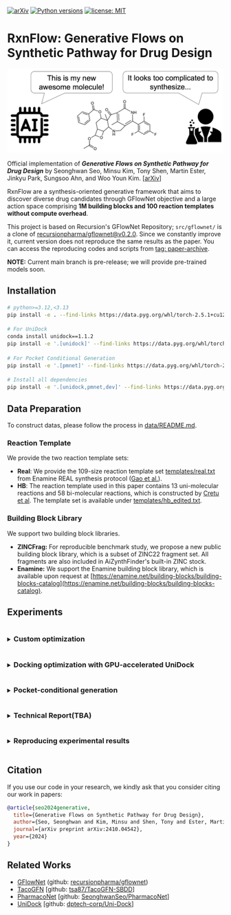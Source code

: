 [![arXiv](https://img.shields.io/badge/arXiv-1234.56789-b31b1b.svg)](https://arxiv.org/abs/2410.04542)
[![Python versions](https://img.shields.io/badge/Python-3.10%2B-blue)](https://www.python.org/downloads/)
[![license: MIT](https://img.shields.io/badge/License-MIT-purple.svg)](LICENSE)

# RxnFlow: Generative Flows on Synthetic Pathway for Drug Design

<img src="image/overview.png" width=600>

Official implementation of **_Generative Flows on Synthetic Pathway for Drug Design_** by Seonghwan Seo, Minsu Kim, Tony Shen, Martin Ester, Jinkyu Park, Sungsoo Ahn, and Woo Youn Kim. [[arXiv](https://arxiv.org/abs/2410.04542)]

RxnFlow are a synthesis-oriented generative framework that aims to discover diverse drug candidates through GFlowNet objective and a large action space comprising **1M building blocks and 100 reaction templates without compute overhead**.

This project is based on Recursion's GFlowNet Repository; `src/gflownet/` is a clone of [recursionpharma/gflownet@v0.2.0](https://github@v0.2.0.com/recursionpharma/gflownet/tree/v0@v0.2.0.2@v0.2.0.0).
Since we constantly improve it, current version does not reproduce the same results as the paper.
You can access the reproducing codes and scripts from [tag: paper-archive](https://github.com/SeonghwanSeo/RxnFlow/tree/paper-archive).

**NOTE:** Current main branch is pre-release; we will provide pre-trained models soon.

## Installation

```bash
# python>=3.12,<3.13
pip install -e . --find-links https://data.pyg.org/whl/torch-2.5.1+cu121.html

# For UniDock
conda install unidock==1.1.2
pip install -e '.[unidock]' --find-links https://data.pyg.org/whl/torch-2.5.1+cu121.html

# For Pocket Conditional Generation
pip install -e '.[pmnet]' --find-links https://data.pyg.org/whl/torch-2.5.1+cu121.html

# Install all dependencies
pip install -e '.[unidock,pmnet,dev]' --find-links https://data.pyg.org/whl/torch-2.5.1+cu121.html
```

## Data Preparation

To construct datas, please follow the process in [data/README.md](data/README.md).

### Reaction Template

We provide the two reaction template sets:

- **Real**: We provide the 109-size reaction template set [templates/real.txt](templates/real.txt) from Enamine REAL synthesis protocol ([Gao et al.](https://github.com/wenhao-gao/synformer)).
- **HB**: The reaction template used in this paper contains 13 uni-molecular reactions and 58 bi-molecular reactions, which is constructed by [Cretu et al](https://github.com/mirunacrt/synflownet). The template set is available under [templates/hb_edited.txt](template/hb_edited.txt).

### Building Block Library

We support two building block libraries.

- **ZINCFrag:** For reproducible benchmark study, we propose a new public building block library, which is a subset of ZINC22 fragment set. All fragments are also included in AiZynthFinder's built-in ZINC stock.
- **Enamine:** We support the Enamine building block library, which is available upon request at [https://enamine.net/building-blocks/building-blocks-catalog](https://enamine.net/building-blocks/building-blocks-catalog).

## Experiments

<details>
<summary><h3 style="display:inline-block">Custom optimization</h3></summary>

If you want to train RxnFlow with your custom reward function, you can use the base classes from `rxnflow.base`. The reward should be **Non-negative**.

Example codes are provided in `./src/rxnflow/tasks/` and `./scripts/examples/`.

- Single-objective optimization

  You can find example codes in [`seh.py`](src/rxnflow/tasks/seh.py) and [`unidock_vina.py`](src/rxnflow/tasks/unidock_vina.py).

  ```python
  import torch
  from rdkit.Chem import Mol, QED
  from gflownet import ObjectProperties
  from rxnflow.base import RxnFlowTrainer, RxnFlowSampler, BaseTask

  class QEDTask(BaseTask):
      def compute_obj_properties(self, mols: list[Chem.Mol]) -> tuple[ObjectProperties, torch.Tensor]:
          is_valid = [filter_fn(mol) for mol in mols] # True for valid objects
          is_valid_t = torch.tensor(is_valid, dtype=torch.bool)
          valid_mols = [mol for mol, valid in zip(mols, is_valid) if valid]
          fr = torch.tensor([QED.qed(mol) for mol in valid_mols], dtype=torch.float)
          fr = fr.reshape(-1, 1) # reward dimension should be [Nvalid, Nprop]
          return ObjectProperties(fr), is_valid_t

  class QEDTrainer(RxnFlowTrainer):  # For online training
      def setup_task(self):
          self.task = QEDTask(self.cfg)

  class QEDSampler(RxnFlowSampler):  # Sampling with trained GFlowNet
      def setup_task(self):
          self.task = QEDTask(self.cfg)
  ```

- Multi-objective optimization (Multiplication-based)

  You can perform multi-objective optimization by designing the reward function as follows:

  $$R(x) = \prod R_{prop}(x)$$

  You can find example codes in [`unidock_vina_moo.py`](src/rxnflow/tasks/unidock_vina_moo.py) and [`multi_pocket.py`](src/rxnflow/tasks/multi_pocket.py).

- Multi-objective optimization (Multi-objective GFlowNets (MO-GFN))

  You can find example codes in [`seh_moo.py`](src/rxnflow/tasks/seh_moo.py) and [`unidock_vina_mogfn.py`](src/rxnflow/tasks/unidock_vina_mogfn.py).

  ```python
  import torch
  from rdkit.Chem import Mol as RDMol
  from gflownet import ObjectProperties
  from rxnflow.base import RxnFlowTrainer, RxnFlowSampler, BaseTask

  class MOGFNTask(BaseTask):
      is_moo=True
      def compute_obj_properties(self, mols: list[RDMol]) -> tuple[ObjectProperties, torch.Tensor]:
          is_valid = [filter_fn(mol) for mol in mols]
          is_valid_t = torch.tensor(is_valid, dtype=torch.bool)
          valid_mols = [mol for mol, valid in zip(mols, is_valid) if valid]
          fr1 = torch.tensor([reward1(mol) for mol in valid_mols], dtype=torch.float)
          fr2 = torch.tensor([reward2(mol) for mol in valid_mols], dtype=torch.float)
          fr = torch.stack([fr1, fr2], dim=-1)
          assert fr.shape == (len(valid_mols), self.num_objectives)
          return ObjectProperties(fr), is_valid_t

  class MOOTrainer(RxnFlowTrainer):  # For online training
      def set_default_hps(self, base: Config):
          super().set_default_hps(base)
          base.task.moo.objectives = ["obj1", "obj2"] # set the objective names

      def setup_task(self):
          self.task = MOGFNTask(self.cfg)

  class MOOSampler(RxnFlowSampler):  # Sampling with trained GFlowNet
      def setup_task(self):
          self.task = MOGFNTask(self.cfg)
  ```

</details>

<details>
<summary><h3 style="display:inline-block"> Docking optimization with GPU-accelerated UniDock</h3></summary>

You can optimize the docking score with GPU-accelerated [UniDock](https://pubs.acs.org/doi/10.1021/acs.jctc.2c01145).

```bash
python scripts/opt_unidock.py -h
python scripts/opt_unidock.py \
  --env_dir <Environment directory> \
  -o <Output directory> \
  -p <Protein PDB path> \
  -c <Center X> <Center Y> <Center Z> \
  -l <Reference ligand, required if center is empty. > \
  -s <Size X> <Size Y> <Size Z> \
  -n <Num Oracles (default: 1000)> \
  --filter <drugfilter; choice=(lipinski, veber, null); default: lipinski> \
  --subsampling_ratio <Subsample ratio; memory-variance trade-off; default: 0.02> \
  --pretrained_model_path <Pretrained model Path; optional>
```

You can also perform multi-objective optimization for docking score and QED.

- Multiplication-based ($R(x) = QED(x) \times \widehat{Vina}(x)$)

  ```bash
  python scripts/opt_unidock_moo.py -h
  python scripts/opt_unidock_moo.py \
    --env_dir <Environment directory> \
    -o <Output directory> \
    -p <Protein PDB path> \
    -c <Center X> <Center Y> <Center Z> \
    -l <Reference ligand, required if center is empty. > \
    -s <Size X> <Size Y> <Size Z> \
    -n <Num Oracles (default: 1000)> \
    --subsampling_ratio <Subsample ratio; memory-variance trade-off; default: 0.02> \
    --pretrained_model_path <Pretrained model Path; optional>
  ```

- Multi-objective GFlowNet ($R(x;\alpha) = \alpha QED(x) + (1-\alpha) \widehat{Vina}(x)$)

  ```bash
  python scripts/opt_unidock_mogfn.py -h
  python scripts/opt_unidock_mogfn.py \
    --env_dir <Environment directory> \
    -o <Output directory> \
    -p <Protein PDB path> \
    -c <Center X> <Center Y> <Center Z> \
    -l <Reference ligand, required if center is empty. > \
    -s <Size X> <Size Y> <Size Z> \
    -n <Num Oracles (default: 1000)> \
    --subsampling_ratio <Subsample ratio; memory-variance trade-off; default: 0.02>
  ```

**Example (KRAS G12C mutation)**

- Use center coordinates

  ```bash
  python scripts/opt_unidock.py -p ./data/examples/6oim_protein.pdb -c 1.872 -8.260 -1.361 -o ./log/kras --filter veber
  ```

- Use center of the reference ligand

  ```bash
  python scripts/opt_unidock_moo.py -p ./data/examples/6oim_protein.pdb -l ./data/examples/6oim_ligand.pdb -o ./log/kras
  ```

</details>

<details>
<summary><h3 style="display:inline-block"> Pocket-conditional generation</h3></summary>

Sample high-affinity molecules. The QuickVina docking score is estimated by Proxy Model [[github](https://github.com/SeonghwanSeo/PharmacoNet/tree/main/src/pmnet_appl)].
To create dataset, please refer [data/](./data/)

The trained model will be updated soon.

- Training

  ```bash
  python scripts/train_pocket_conditional.py -h
  python scripts/train_pocket_conditional.py \
    --env_dir <Environment directory> \
    -o <Output directory> \
    --batch_size <Batch size; memory-variance trade-off; default: 64> \
    --subsampling_ratio <Subsample ratio; memory-variance trade-off; default: 0.02>
  ```

- Sampling

  ```bash
  python scripts/sampling_zeroshot.py -h
  python scripts/sampling_zeroshot.py \
    -p <Protein PDB path> \
    -c <Center X> <Center Y> <Center Z> \
    -l <Reference ligand, required if center is empty. > \
    -o <Output path: `smi|csv`> \
    -n <Num samples (default: 100)> \
    --env_dir <Environment directory> \
    --model_path <Checkpoint path; default: None (auto-downloaded)> \
    --subsampling_ratio <Subsample ratio; memory-variance trade-off; default: 0.1> \
    --cuda
  ```

**Example (KRAS G12C mutation)**

- `csv` format: save molecules with their rewards (GPU is recommended)

  ```bash
  python scripts/sampling_zeroshot.py -o out.csv -p ./data/examples/6oim_protein.pdb -l ./data/examples/6oim_ligand.pdb --cuda
  ```

- `smi` format: save molecules only (CPU: 0.06s/mol, GPU: 0.04s/mol)

  ```bash
  python scripts/sampling_zeroshot.py -o out.smi -p ./data/examples/6oim_protein.pdb -c 1.872 -8.260 -1.361
  ```

</details>

<details>
<summary><h3 style="display:inline-block">Technical Report(TBA)</h3></summary>

We will provide the technical report including a new benchmark test using our new building block set.

</details>

<details>
<summary><h3 style="display:inline-block">Reproducing experimental results</h3></summary>

The training/sampling scripts are provided in `experiments/`.

**_NOTE_**: Current version do not fully reproduce the paper result. Please switch to [tag: paper-archive](https://github.com/SeonghwanSeo/RxnFlow/tree/paper-archive).

</details>

## Citation

If you use our code in your research, we kindly ask that you consider citing our work in papers:

```bibtex
@article{seo2024generative,
  title={Generative Flows on Synthetic Pathway for Drug Design},
  author={Seo, Seonghwan and Kim, Minsu and Shen, Tony and Ester, Martin and Park, Jinkyoo and Ahn, Sungsoo and Kim, Woo Youn},
  journal={arXiv preprint arXiv:2410.04542},
  year={2024}
}
```

## Related Works

- [GFlowNet](https://arxiv.org/abs/2106.04399) (github: [recursionpharma/gflownet](https://github.com/recursionpharma/gflownet))
- [TacoGFN](https://arxiv.org/abs/2310.03223) [github: [tsa87/TacoGFN-SBDD](https://github.com/tsa87/TacoGFN-SBDD)]
- [PharmacoNet](https://arxiv.org/abs/2310.00681) [github: [SeonghwanSeo/PharmacoNet](https://github.com/SeonghwanSeo/PharmacoNet)]
- [UniDock](https://pubs.acs.org/doi/10.1021/acs.jctc.2c01145) [github: [dptech-corp/Uni-Dock](https://github.com/dptech-corp/Uni-Dock)]
